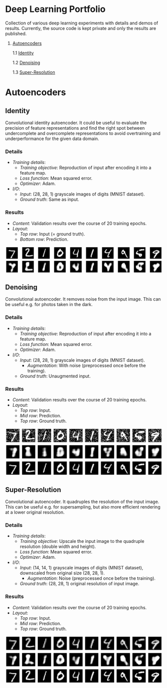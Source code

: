 # Deep Learning Portfolio
Collection of various deep learning experiments with details and demos of results. Currently, the source code is kept private and only the results are published.

1. [Autoencoders](#autoencoders)

    1.1 [Identity](#identity)

    1.2 [Denoising](#denoising)

    1.3 [Super-Resolution](#super-resolution)

# Autoencoders
## Identity
Convolutional identity autoencoder. It could be useful to evaluate the precision of feature representations and find the right spot between undercomplete and overcomplete representations to avoid overtraining and underperformance for the given data domain.

### Details
* *Training details*:
  * *Training objective*: Reproduction of input after encoding it into a feature map.
  * *Loss function*: Mean squared error.
  * *Optimizer*: Adam.
* *I/O*:
  * *Input*: (28, 28, 1) grayscale images of digits (MNIST dataset).
  * *Ground truth*: Same as input.

### Results
* *Content*: Validation results over the course of 20 training epochs.
* *Layout*:
  * *Top row*: Input (= ground truth).
  * *Bottom row*: Prediction.



![Animated ](autoencoder/identity/mnist/conv_autoencoder_20.gif)



## Denoising
Convolutional autoencoder. It removes noise from the input image. This can be useful e.g. for photos taken in the dark.

### Details
* *Training details*:
  * *Training objective*: Reproduction of input after encoding it into a feature map.
  * *Loss function*: Mean squared error.
  * *Optimizer*: Adam.
* *I/O*:
  * *Input*: (28, 28, 1) grayscale images of digits (MNIST dataset).
    * *Augmentation*: With noise (preprocessed once before the training).
  * *Ground truth*: Unaugmented input.

### Results
* *Content*: Validation results over the course of 20 training epochs.
* *Layout*:
  * *Top row*: Input.
  * *Mid row*: Prediction.
  * *Top row*: Ground truth.



![Animated ](autoencoder/denoiser/mnist/conv_autoencoder_20.gif)



## Super-Resolution
Convolutional autoencoder. It quadruples the resolution of the input image. This can be useful e.g. for supersampling, but also more efficient rendering at a lower original resolution.

### Details
* *Training details*:
  * *Training objective*: Upscale the input image to the quadruple resolution (double width and height).
  * *Loss function*: Mean squared error.
  * *Optimizer*: Adam.
* *I/O*:
  * *Input*: (14, 14, 1) grayscale images of digits (MNIST dataset), downscaled from original size (28, 28, 1).
    * *Augmentation*: Noise (preprocessed once before the training).
  * *Ground truth*: (28, 28, 1) original resolution of input image.

### Results
* *Content*: Validation results over the course of 20 training epochs.
* *Layout*:
  * *Top row*: Input.
  * *Mid row*: Prediction.
  * *Top row*: Ground truth.



![Animated ](autoencoder/super-resolution/mnist/conv_autoencoder_20.gif)


